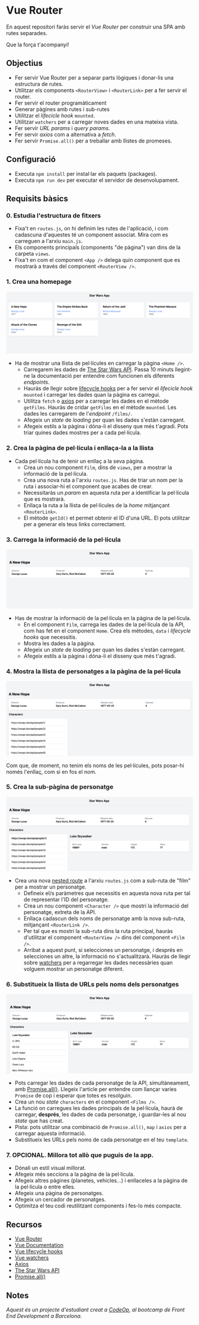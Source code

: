 # Vue Router

En aquest repositori faràs servir el _Vue Router_ per construir una SPA amb rutes separades.

Que la força t'acompanyi!

## Objectius

- Fer servir Vue Router per a separar parts lògiques i donar-lis una estructura de rutes.
- Utilitzar els components `<RouterView>` i `<RouterLink>` per a fer servir el router.
- Fer servir el router programàticament
- Generar pàgines amb rutes i sub-rutes
- Utilitzar el _lifecicle hook_ `mounted`.
- Utilitzar `watchers` per a carregar noves dades en una mateixa vista.
- Fer servir _URL params_ i _query params_.
- Fer servir _axios_ com a alternativa a _fetch_.
- Fer servir `Promise.all()` per a treballar amb llistes de promeses.

## Configuració

- Executa `npm install` per instal·lar els paquets (packages).
- Executa `npm run dev` per executar el servidor de desenvolupament.

## Requisits bàsics

### 0. Estudia l'estructura de fitxers

- Fixa't en `routes.js`, on hi definim les rutes de l'aplicació, i com cadascuna d'aquestes té un component associat. Mira com es carreguen a l'arxiu `main.js`.
- Els components principals (components "de pàgina") van dins de la carpeta `views`.
- Fixa't en com el component `<App />` delega quin component que es mostrarà a través del component `<RouterView />`.

### 1. Crea una homepage

![1](support/1.png)

- Ha de mostrar una llista de pel·lícules en carregar la pàgina `<Home />`.
  - Carregarem les dades de [The Star Wars API](https://swapi.dev/). Passa 10 minuts llegint-ne la documentació per entendre com funcionen els diferents _endpoints_.
  - Hauràs de llegir sobre [lifecycle hooks](https://vuejs.org/guide/essentials/lifecycle.html) per a fer servir el _lifecicle hook_ `mounted` i carregar les dades quan la pàgina es carregui.
  - Utilitza `fetch` o [axios](https://github.com/axios/axios) per a carregar les dades en el mètode `getFilms`. Hauràs de cridar `getFilms` en el mètode `mounted`. Les dades les carregarem de l'_endpoint_ `/films/`.
  - Afegeix un _state_ de _loading_ per quan les dades s'estàn carregant.
  - Afegeix estils a la pàgina i dóna-li el disseny que més t'agradi. Pots triar quines dades mostres per a cada pel·lícula.

### 2. Crea la pàgina de pel·lícula i enllaça-la a la llista

- Cada pel·lícula ha de tenir un enllaç a la seva pàgina.
  - Crea un nou component `Film`, dins de `views`, per a mostrar la informació de la pel·lícula.
  - Crea una nova ruta a l'arxiu `routes.js`. Has de triar un nom per la ruta i associar-hi el component que acabes de crear.
  - Necessitaràs un _param_ en aquesta ruta per a identificar la pel·lícula que es mostrarà.
  - Enllaça la ruta a la llista de pel·lícules de la _home_ mitjançant `<RouterLink>`.
  - El mètode `getId()` et permet obtenir el ID d'una URL. El pots utilitzar per a generar els teus links correctament.

### 3. Carrega la informació de la pel·lícula

![2](support/2.png)

- Has de mostrar la informació de la pel·lícula en la pàgina de la pel·lícula.
  - En el component `Film`, carrega les dades de la pel·lícula de la API, com has fet en el component `Home`. Crea els mètodes, `data` i _lifecycle hooks_ que necessitis.
  - Mostra les dades a la pàgina.
  - Afegeix un _state_ de _loading_ per quan les dades s'estàn carregant.
  - Afegeix estils a la pàgina i dóna-li el disseny que més t'agradi.

### 4. Mostra la llista de personatges a la pàgina de la pel·lícula

![3](support/3.png)

Com que, de moment, no tenim els noms de les pel·lícules, pots posar-hi només l'enllaç, com si en fos el nom.

### 5. Crea la sub-pàgina de personatge

![4](support/4.png)

- Crea una nova [nested route](https://router.vuejs.org/guide/essentials/nested-routes.html) a l'arxiu `routes.js` com a sub-ruta de "film" per a mostrar un personatge.
  - Defineix el/s paràmetres que necessitis en aquesta nova ruta per tal de representar l'ID del personatge.
  - Crea un nou component `<Character />` que mostri la informació del personatge, extreta de la API.
  - Enllaça cadascun dels noms de personatge amb la nova sub-ruta, mitjançant `<RouterLink />`.
  - Per tal que es mostri la sub-ruta dins la ruta principal, hauràs d'utilitzar el component `<RouterView />` dins del component `<Film />`.
  - Arribat a aquest punt, si selecciones un personatge, i després en selecciones un altre, la informació no s'actualitzarà. Hauràs de llegir sobre [watchers](https://vuejs.org/guide/essentials/watchers.html) per a regarregar les dades necessàries quan volguem mostrar un personatge diferent.

### 6. Substitueix la llista de URLs pels noms dels personatges

![5](support/5.png)

- Pots carregar les dades de cada personatge de la API, simultàneament, amb [Promise.all()](https://developer.mozilla.org/en-US/docs/Web/JavaScript/Reference/Global_Objects/Promise/all). Llegeix l'article per entendre com llançar varies `Promise` de cop i esperar que totes es resolguin.
- Crea un nou _state_ `characters` en el component `<Films />`.
- La funció on carregues les dades principals de la pel·lícula, haurà de carregar, **després**, les dades de cada personatge, i guardar-les al nou _state_ que has creat.
- Pista: pots utilitzar una combinació de `Promise.all()`, `map` i `axios` per a carregar aquesta informació.
- Substitueix les URLs pels noms de cada personatge en el teu `template`.

### 7. OPCIONAL. Millora tot allò que puguis de la app.

- Dónali un estil visual millorat.
- Afegeix més seccions a la pàgina de la pel·lícula.
- Afegeix altres pàgines (planetes, vehicles...) i enllaceles a la pàgina de la pel·lícula o entre elles.
- Afegeix una pàgina de personatges.
- Afegeix un cercador de personatges.
- Optimitza el teu codi reutilitzant components i fes-lo més compacte.

## Recursos

- [Vue Router](https://router.vuejs.org/introduction.html)
- [Vue Documentation](https://vuejs.org/guide/introduction.html)
- [Vue lifecycle hooks](https://vuejs.org/guide/essentials/lifecycle.html)
- [Vue watchers](https://vuejs.org/guide/essentials/watchers.html)
- [Axios](https://github.com/axios/axios)
- [The Star Wars API](https://swapi.dev/)
- [Promise.all()](https://developer.mozilla.org/en-US/docs/Web/JavaScript/Reference/Global_Objects/Promise/all)

## Notes

_Aquest és un projecte d'estudiant creat a [CodeOp](http://CodeOp.tech), al bootcamp de Front End Development a Barcelona._
